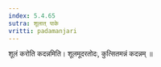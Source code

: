 ```yaml
---
index: 5.4.65
sutra: शूलात्‌ पाके
vritti: padamanjari
---
```


 शूलं करोति कदन्नमिति। शूलमूदरतोदः, कुत्सितमन्नं कदन्नम् ॥